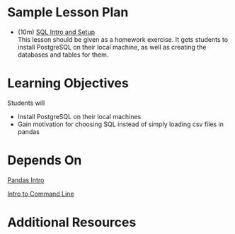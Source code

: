 # Sample Lesson Plan

- (10m) [SQL Intro and Setup](01_SQL_Intro_and_Setup.ipynb)    
This lesson should be given as a homework exercise. It gets students to install PostgreSQL on their local machine, as well as creating the databases and tables for them.

# Learning Objectives

Students will
- Install PostgreSQL on their local machines
- Gain motivation for choosing SQL instead of simply loading csv files in pandas

# Depends On

[Pandas Intro](https://github.com/thisismetis/dscurriculum_gamma/tree/6d1d024468980093a81e7137f83dd19bd9c14718/curriculum/project-01/pandas-intro)

[Intro to Command Line](https://github.com/thisismetis/dscurriculum_gamma/tree/6d1d024468980093a81e7137f83dd19bd9c14718/curriculum/project-01/command-line)

# Additional Resources